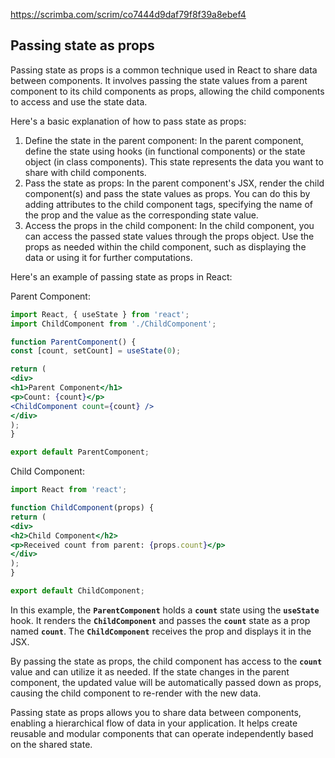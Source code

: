 https://scrimba.com/scrim/co7444d9daf79f8f39a8ebef4

## **Passing state as props**

Passing state as props is a common technique used in React to share data between components. It involves passing the state values from a parent component to its child components as props, allowing the child components to access and use the state data.

Here's a basic explanation of how to pass state as props:

1. Define the state in the parent component: In the parent component, define the state using hooks (in functional components) or the state object (in class components). This state represents the data you want to share with child components.
2. Pass the state as props: In the parent component's JSX, render the child component(s) and pass the state values as props. You can do this by adding attributes to the child component tags, specifying the name of the prop and the value as the corresponding state value.
3. Access the props in the child component: In the child component, you can access the passed state values through the props object. Use the props as needed within the child component, such as displaying the data or using it for further computations.

Here's an example of passing state as props in React:

Parent Component:

```jsx
import React, { useState } from 'react';
import ChildComponent from './ChildComponent';

function ParentComponent() {
const [count, setCount] = useState(0);

return (
<div>
<h1>Parent Component</h1>
<p>Count: {count}</p>
<ChildComponent count={count} />
</div>
);
}

export default ParentComponent;
```

Child Component:

```jsx
import React from 'react';

function ChildComponent(props) {
return (
<div>
<h2>Child Component</h2>
<p>Received count from parent: {props.count}</p>
</div>
);
}

export default ChildComponent;
```

In this example, the **`ParentComponent`** holds a **`count`** state using the **`useState`** hook. It renders the **`ChildComponent`** and passes the **`count`** state as a prop named **`count`**. The **`ChildComponent`** receives the prop and displays it in the JSX.

By passing the state as props, the child component has access to the **`count`** value and can utilize it as needed. If the state changes in the parent component, the updated value will be automatically passed down as props, causing the child component to re-render with the new data.

Passing state as props allows you to share data between components, enabling a hierarchical flow of data in your application. It helps create reusable and modular components that can operate independently based on the shared state.
